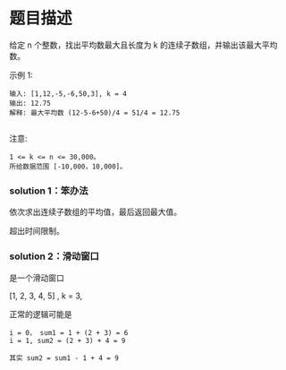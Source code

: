 # 题目描述
给定 n 个整数，找出平均数最大且长度为 k 的连续子数组，并输出该最大平均数。

示例 1:

    输入: [1,12,-5,-6,50,3], k = 4
    输出: 12.75
    解释: 最大平均数 (12-5-6+50)/4 = 51/4 = 12.75
     

注意:

    1 <= k <= n <= 30,000。
    所给数据范围 [-10,000，10,000]。

### solution 1：笨办法
依次求出连续子数组的平均值，最后返回最大值。

超出时间限制。

### solution 2：滑动窗口
是一个滑动窗口 

[1, 2, 3, 4, 5] , k = 3,

正常的逻辑可能是 

    i = 0， sum1 = 1 + (2 + 3) = 6 
    i = 1, sum2 = (2 + 3) + 4 = 9

    其实 sum2 = sum1 - 1 + 4 = 9
